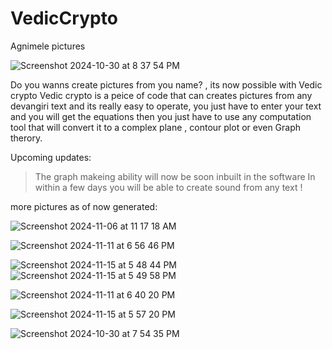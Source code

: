 # VedicCrypto
Agnimele pictures

![Screenshot 2024-10-30 at 8 37 54 PM](https://github.com/user-attachments/assets/e18bdcff-6be6-416f-9d71-4b2da4733777)

Do you wanns create pictures from you name? , its now possible with Vedic crypto
Vedic crypto is a peice of code that can creates pictures from any devangiri text and its really easy to operate, you just have to enter your text and you will get the equations then you just have to use any computation tool that will convert it to a complex plane , contour plot or even Graph therory. 

Upcoming updates: 

> The graph makeing ability will now be soon inbuilt in the software
> In within a few days you will be able to create sound from any text !

more pictures as of now generated:

![Screenshot 2024-11-06 at 11 17 18 AM](https://github.com/user-attachments/assets/d4705525-0d08-4702-8d61-8fd2ad8c7625)

![Screenshot 2024-11-11 at 6 56 46 PM](https://github.com/user-attachments/assets/00547964-6047-41c2-abc7-e97e7c561485)

![Screenshot 2024-11-15 at 5 48 44 PM](https://github.com/user-attachments/assets/2fb47017-846f-4df0-9667-757f9b39f889)
![Screenshot 2024-11-15 at 5 49 58 PM](https://github.com/user-attachments/assets/b6918e17-e9e9-444f-ba48-3850c11feb8e)

![Screenshot 2024-11-11 at 6 40 20 PM](https://github.com/user-attachments/assets/3cf7cbc6-56b6-4991-a695-b24a4faccc23)

![Screenshot 2024-11-15 at 5 57 20 PM](https://github.com/user-attachments/assets/5894a6d1-2883-40fd-ac63-6f0d631e9c56)


![Screenshot 2024-10-30 at 7 54 35 PM](https://github.com/user-attachments/assets/cbdfeed4-64b1-4360-8cdf-8712460992a5)





